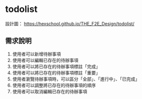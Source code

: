 # todolist

設計圖： https://hexschool.github.io/THE_F2E_Design/todolist/ 

## 需求說明

1. 使用者可以新增待辦事項 
2. 使用者可以編輯已存在的待辦事項
3. 使用者可以將已存在的待辦事項標註「完成」
4. 使用者可以將已存在的待辦事項標註「重要」
5. 使用者瀏覽待辦事項時，可以區分「全部」、「進行中」、「已完成」
6. 使用者可以調整將已存在的待辦事項的順序
7. 使用者可以取消編輯已存在的待辦事項
